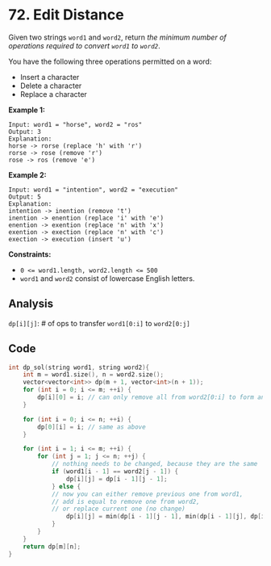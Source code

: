 # 72. Edit Distance

Given two strings `word1` and `word2`, return *the minimum number of operations required to convert `word1` to `word2`*.

You have the following three operations permitted on a word:

- Insert a character
- Delete a character
- Replace a character

 

**Example 1:**

```
Input: word1 = "horse", word2 = "ros"
Output: 3
Explanation: 
horse -> rorse (replace 'h' with 'r')
rorse -> rose (remove 'r')
rose -> ros (remove 'e')
```

**Example 2:**

```
Input: word1 = "intention", word2 = "execution"
Output: 5
Explanation: 
intention -> inention (remove 't')
inention -> enention (replace 'i' with 'e')
enention -> exention (replace 'n' with 'x')
exention -> exection (replace 'n' with 'c')
exection -> execution (insert 'u')
```

 

**Constraints:**

- `0 <= word1.length, word2.length <= 500`
- `word1` and `word2` consist of lowercase English letters.

## Analysis

`dp[i][j]`: # of ops to transfer `word1[0:i]` to `word2[0:j]`

## Code

```c++
int dp_sol(string word1, string word2){
    int m = word1.size(), n = word2.size();
    vector<vector<int>> dp(m + 1, vector<int>(n + 1));
    for (int i = 0; i <= m; ++i) {
        dp[i][0] = i; // can only remove all from word2[0:i] to form an empty word1
    }

    for (int i = 0; i <= n; ++i) {
        dp[0][i] = i; // same as above
    }

    for (int i = 1; i <= m; ++i) {
        for (int j = 1; j <= n; ++j) {
			// nothing needs to be changed, because they are the same
            if (word1[i - 1] == word2[j - 1]) { 
                dp[i][j] = dp[i - 1][j - 1];
            } else { 
			// now you can either remove previous one from word1, 
			// add is equal to remove one from word2, 
			// or replace current one (no change)
                dp[i][j] = min(dp[i - 1][j - 1], min(dp[i - 1][j], dp[i][j - 1])) + 1; // +1 for the current op
            }
        }
    }
    return dp[m][n];
} 
```

